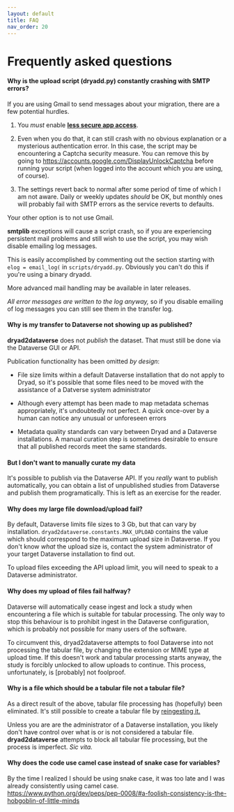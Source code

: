 ```yaml
---
layout: default
title: FAQ
nav_order: 20
---
```

# Frequently asked questions

#### **Why is the upload script (dryadd.py) constantly crashing with SMTP errors?**

If you are using Gmail to send messages about your migration, there are a few potential hurdles.

1. You *must* enable [**less secure app access**](https://support.google.com/accounts/answer/6010255?hl=en).

2. Even when you do that, it can still crash with no obvious explanation or a mysterious authentication error. In this case, the script may be encountering a Captcha security measure. You can remove this by going to <https://accounts.google.com/DisplayUnlockCaptcha> before running your script (when logged into the account which you are using, of course).

3. The settings revert back to normal after some period of time of which I am not aware. Daily or weekly updates *should* be OK, but monthly ones will probably fail with SMTP errors as the service reverts to defaults.

Your other option is to not use Gmail.

**smtplib** exceptions will cause a script crash, so if you are experiencing persistent mail problems and still wish to use the script, you may wish disable emailing log messages.

This is easily accomplished by commenting out the section starting with `elog = email_log(` in `scripts/dryadd.py`. Obviously you can't do this if you're using a binary dryadd.

More advanced mail handling may be available in later releases.

_All error messages are written to the log anyway,_ so if you disable emailing of log messages you can still see them in the transfer log.

#### **Why is my transfer to Dataverse not showing up as published?**

**dryad2dataverse** does not _publish_ the dataset. That must still be done via the Dataverse GUI or API. 

Publication functionality has been omitted _by design_:

* File size limits within a default Dataverse installation that do not apply to Dryad, so it's possible that some files need to be moved with the assistance of a Datverse system administrator

* Although every attempt has been made to map metadata schemas appropriately, it's undoubtedly not perfect. A quick once-over by a human can notice any unusual or unforeseen errors

* Metadata quality standards can vary between Dryad and a Dataverse installations. A manual curation step is sometimes desirable to ensure that all published records meet the same standards.

#### **But I don't want to manually curate my data**

It's possible to publish via the Dataverse API. If you *really* want to publish automatically, you can obtain a list of unpublished studies from Dataverse and publish them programatically. This is left as an exercise for the reader.

#### **Why does my large file download/upload fail?**

By default, Dataverse limits file sizes to 3 Gb, but that can vary by installation. `dryad2dataverse.constants.MAX_UPLOAD` contains the value which should correspond to the maximum upload size in Dataverse. If you don't know *what* the upload size is, contact the system administrator of your target Dataverse installation to find out.

To upload files exceeding the API upload limit, you will need to speak to a Dataverse administrator.

#### **Why does my upload of files fail halfway?**

Dataverse will automatically cease ingest and lock a study when encountering a file which is suitable for tabular processing. The only way to stop this behaviour is to prohibit ingest in the Dataverse configuration, which is probably not possible for many users of the software.

To circumvent this, dryad2dataverse attempts to fool Dataverse into not processing the tabular file, by changing the extension or MIME type at upload time. If this doesn't work and tabular processing starts anyway, the study is forcibly unlocked to allow uploads to continue. This process, unfortunately, is [probably] not foolproof.

#### **Why is a file which should be a tabular file not a tabular file?**

As a direct result of the above, tabular file processing has (hopefully) been eliminated. It's still possible to create a tabular file by [reingesting it.](https://guides.dataverse.org/en/latest/api/native-api.html#reingest-a-file "Reingest via API")

Unless you are are the administrator of a Dataverse installation, you likely don't have control over what is or is not considered a tabular file. **dryad2dataverse** attempts to block all tabular file processing, but the process is imperfect. _Sic vita._

#### **Why does the code use camel case instead of snake case for variables?**

By the time I realized I should be using snake case, it was too late and I was already consistently using camel case. <https://www.python.org/dev/peps/pep-0008/#a-foolish-consistency-is-the-hobgoblin-of-little-minds>
